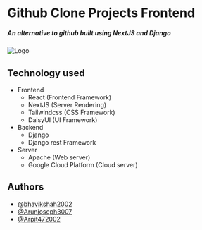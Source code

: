
# Github Clone Projects Frontend
##### An alternative to github built using NextJS and Django

![Logo](http://gitbase.sytes.net/logo2.png)


## Technology used

- Frontend
    - React (Frontend Framework)
    - NextJS (Server Rendering)
    - Tailwindcss (CSS Framework)
    - DaisyUI (UI Framework)
- Backend
    - Django
    - Django rest Framework
- Server
    - Apache (Web server)
    - Google Cloud Platform (Cloud server)

## Authors

- [@bhavikshah2002](https://www.github.com/bhavikshah2002)
- [@Arunjoseph3007](https://www.github.com/Arunjoseph3007)
- [@Arpit472002](https://www.github.com/Arpit472002)

